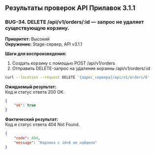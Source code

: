 ## Результаты проверок API Прилавок 3.1.1

### **BUG-34. DELETE /api/v1/orders/:id — запрос не удаляет существующую корзину.**
  
**Приоритет:** Высокий  
**Окружение:** Stage-сервер, API v3.1.1  

**Шаги для воспроизведения:**
1. Создать корзину с помощью POST /api/v1/orders  
2. Отправить DELETE-запрос на удаление корзины /api/v1/orders/:id  

```bash
curl --location --request DELETE '{адрес_сервера}/api/v1/orders/6'
```

**Ожидаемый результат:**  
Код и статус ответа 200 OK.  
```json
{
    "ok": true
}
```

**Фактический результат:**  
Код и статус ответа 404 Not Found.  
```json
{
    "code": 404,
    "message": "Корзина с id=6 не найдена"
}
```